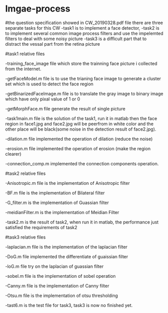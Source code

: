 # Imgae-process

#the question specification showed in CW_20190328.pdf file
there are three separate tasks for this CW
-task1 is to implement a face detector, 
-task2 is to implement several common image process filters and use the impelemted filters to deal with some noisy picture
-task3 is a difficult part that to distract the vessal part from the retina picture


#task1
relative files

-training_face_image file which store the trainning face picture i collected from the internet.

-getFaceModel.m file is to use the trianing face image to generate a cluster set which is used to detect the face region

-getBinarizedFaceImage.m file is to translate the gray image to binary image which have only pixal value of 1 or 0

-getMorphFace.m file generate the result of single picture

-task1main.m file is the solution of the task1, run it in matlab then the face region in face1.jpg and face2.jpg will be peerfrom in white color and the other place will be black(some noise in the detection result of face2.jpg).

-dilation.m file implemented the operation of dilation (reduce the noise)

-erosion.m file implemented the operation of erosion (make the region clearer)

-connection_comp.m implemented the connection components operation.

#task2
relative files

-Anisotropic.m file is the implementation of Anisotropic filter 

-BF.m file is the implementation of Bilateral filter

-G_filter.m is the implementation of Guassian filter

-meidianFilter.m is the implementation of Meidian Filter

-task2.m is the result of task2, when run it in matlab, the performance just satisfied the requirements of task2

#task3
relative files

-laplacian.m file is the implementation of the laplacian filter 

-DoG.m file implemented the differentiate of guaissian filter 

-loG.m file try on the laplacian of guassian filter

-sobel.m file is the implementation of sobel operation

-Canny.m file is the implementation of Canny filter

-Otsu.m file is the implementation of otsu thresholding 

-tast6.m is the test file for task3, task3 is now no finished yet.














